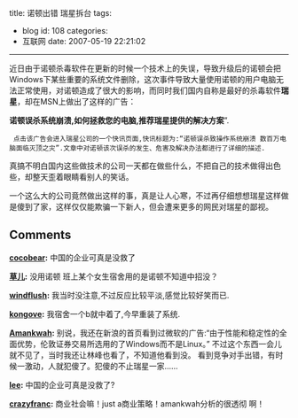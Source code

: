title: 诺顿出错 瑞星拆台
tags:
  - blog
id: 108
categories:
  - 互联网
date: 2007-05-19 22:21:02
---

近日由于诺顿杀毒软件在更新的时候一个技术上的失误，导致升级后的诺顿会把Windows下某些重要的系统文件删除，这次事件导致大量使用诺顿的用户电脑无法正常使用，对诺顿造成了很大的影响，而同时我们国内自称是最好的杀毒软件**瑞星**，却在MSN上做出了这样的广告：

**诺顿误杀系统崩溃,如何拯救您的电脑,推荐瑞星提供的解决方案**”.

     点击该广告会进入瑞星公司的一个快讯页面,快讯标题为:“诺顿误杀致操作系统崩溃 数百万电脑面临灭顶之灾”.文章中对诺顿该次误杀的发生、危害及解决办法都进行了详细的描述.

真搞不明白国内这些做技术的公司一天都在做些什么，不把自己的技术做得出色些，却整天歪着眼睛看别人的笑话。

一个这么大的公司竟然做出这样的事，真是让人心寒，不过再仔细想想瑞星这样做是傻到了家，这样仅仅能欺骗一下新人，但会遭来更多的网民对瑞星的鄙视。
## Comments

**[cocobear](#199 "2007-05-20 15:49:44"):** 中国的企业可真是没救了

**[草儿](#200 "2007-05-20 14:19:17"):** 没用诺顿 班上某个女生宿舍用的是诺顿不知道中招没？

**[windflush](#201 "2007-05-20 11:53:57"):** 我当时没注意,不过反应比较平淡,感觉比较好笑而已.

**[kongove](#202 "2007-05-20 10:10:23"):** 我宿舍一个b就中着了,今早重装了系统.

**[Amankwah](#203 "2007-05-20 10:08:46"):** 别说，我还在新浪的首页看到过微软的广告:“由于性能和稳定性的全面优势，伦敦证券交易所选用的了Windows而不是Linux。” 不过这个东西一会儿就不见了，当时我还让林峰也看了，不知道他看到没。 看到竞争对手出错，有时候一激动，人就犯傻了。犯傻的不止瑞星一家……

**[lee](#204 "2007-05-24 12:10:55"):** 中国的企业可真是没救了?

**[crazyfranc](#205 "2007-05-23 08:55:29"):** 商业社会嘛！just a商业策略！amankwah分析的很透彻 啊！

